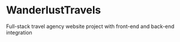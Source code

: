 # WanderlustTravels
Full-stack travel agency website project with front-end and back-end integration
